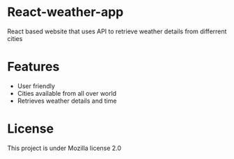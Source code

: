 # React-weather-app
React based website that uses API to retrieve weather details from differrent cities
# Features
- User friendly
- Cities available from all over world
- Retrieves weather details and time
# License
This project is under Mozilla license 2.0
